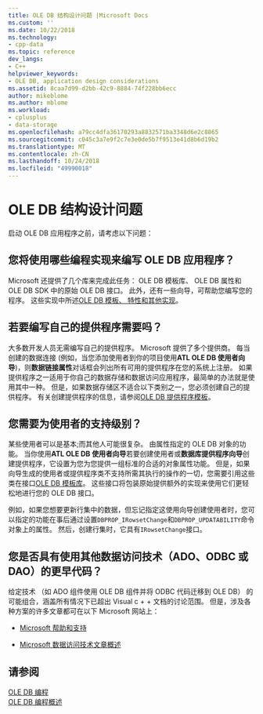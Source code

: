 ```yaml
---
title: OLE DB 结构设计问题 |Microsoft Docs
ms.custom: ''
ms.date: 10/22/2018
ms.technology:
- cpp-data
ms.topic: reference
dev_langs:
- C++
helpviewer_keywords:
- OLE DB, application design considerations
ms.assetid: 8caa7d99-d2bb-42c9-8884-74f228bb6ecc
author: mikeblome
ms.author: mblome
ms.workload:
- cplusplus
- data-storage
ms.openlocfilehash: a79cc4dfa36170293a8832571ba3348d6e2c8865
ms.sourcegitcommit: c045c3a7e9f2c7e3e0de5b7f9513e41d8b6d19b2
ms.translationtype: MT
ms.contentlocale: zh-CN
ms.lasthandoff: 10/24/2018
ms.locfileid: "49990018"
---
```

# <a name="ole-db-architectural-design-issues"></a>OLE DB 结构设计问题

启动 OLE DB 应用程序之前，请考虑以下问题：  
  
## <a name="what-programming-implementation-will-you-use-to-write-your-ole-db-application"></a>您将使用哪些编程实现来编写 OLE DB 应用程序？

Microsoft 还提供了几个库来完成此任务： OLE DB 模板库、 OLE DB 属性和 OLE DB SDK 中的原始 OLE DB 接口。 此外，还有一些向导，可帮助您编写您的程序。 这些实现中所述[OLE DB 模板、 特性和其他实现](../../data/oledb/ole-db-templates-attributes-and-other-implementations.md)。

## <a name="do-you-need-to-write-your-own-provider"></a>若要编写自己的提供程序需要吗？

大多数开发人员无需编写自己的提供程序。 Microsoft 提供了多个提供商。 每当创建的数据连接 (例如，当您添加使用者到你的项目使用**ATL OLE DB 使用者向导**)，则**数据链接属性**对话框会列出所有可用的提供程序在您的系统上注册。 如果提供程序之一适用于你自己的数据存储和数据访问应用程序，最简单的办法就是使用其中一种。 但是，如果数据存储区不适合以下类别之一，您必须创建自己的提供程序。 有关创建提供程序的信息，请参阅[OLE DB 提供程序模板](../../data/oledb/ole-db-provider-templates-cpp.md)。

## <a name="what-level-of-support-do-you-need-for-your-consumer"></a>您需要为使用者的支持级别？

某些使用者可以是基本;而其他人可能很复杂。 由属性指定的 OLE DB 对象的功能。 当你使用**ATL OLE DB 使用者向导**若要创建使用者或**数据库提供程序向导**创建提供程序，它设置为您为您提供一组标准的合适的对象属性功能。 但是，如果向导生成的使用者或提供程序类不支持所需其执行的操作的一切，您需要引用这些类在接口[OLE DB 模板库](../../data/oledb/ole-db-templates.md)。 这些接口将包装原始提供额外的实现来使用它们更轻松地进行您的 OLE DB 接口。

例如，如果您想要更新行集中的数据，但忘记指定这使用向导创建使用者时，您可以指定的功能在事后通过设置`DBPROP_IRowsetChange`和`DBPROP_UPDATABILITY`命令对象上的属性。 然后，创建行集时，它具有`IRowsetChange`接口。

## <a name="do-you-have-older-code-using-another-data-access-technology-ado-odbc-or-dao"></a>您是否具有使用其他数据访问技术（ADO、ODBC 或 DAO）的更早代码？

给定技术 （如 ADO 组件使用 OLE DB 组件并将 ODBC 代码迁移到 OLE DB） 的可能组合，涵盖所有情况下已超出 Visual c + + 文档的讨论范围。 但是，涉及各种方案的许多文章都可在以下 Microsoft 网站上：

- [Microsoft 帮助和支持](https://support.microsoft.com/)

- [Microsoft 数据访问技术文章概述](https://msdn.microsoft.com/library/ms810811.aspx)

## <a name="see-also"></a>请参阅

[OLE DB 编程](../../data/oledb/ole-db-programming.md)<br/>
[OLE DB 编程概述](../../data/oledb/ole-db-programming-overview.md)
